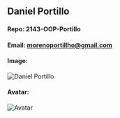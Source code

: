 ## Daniel Portillo
#### Repo: 2143-OOP-Portillo
#### Email: morenoportillho@gmail.com
#### Image:
![Daniel Portillo](https://i.imgur.com/RQnz4Jn.jpg)
#### Avatar:
![Avatar](https://www.reddit.com/r/picrepository/comments/ikdkz3/profilepic/?utm_source=share&utm_medium=web2x&context=3)
